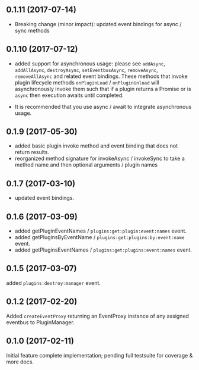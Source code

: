 ## 0.1.11 (2017-07-14)
- Breaking change (minor impact): updated event bindings for async / sync methods

## 0.1.10 (2017-07-12)
- added support for asynchronous usage: please see `addAsync`, `addAllAsync`, `destroyAsync`, 
`setEventbusAsync`, `removeAsync`, `removeAllAsync` and related event bindings. These methods 
that invoke plugin lifecycle methods `onPluginLoad` / `onPluginUnload` will asynchronously invoke
them such that if a plugin returns a Promise or is `async` then execution awaits until completed.

- It is recommended that you use async / await to integrate asynchronous usage.

## 0.1.9 (2017-05-30)
- added basic plugin invoke method and event binding that does not return results.
- reorganized method signature for invokeAsync / invokeSync to take a method name and then optional 
  arguments / plugin names  

## 0.1.7 (2017-03-10)
- updated event bindings.

## 0.1.6 (2017-03-09)
- added getPluginEventNames / `plugins:get:plugin:event:names` event.
- added getPluginsByEventName / `plugins:get:plugins:by:event:name` event.
- added getPluginsEventNames / `plugins:get:plugins:event:names` event.

## 0.1.5 (2017-03-07)
added `plugins:destroy:manager` event.

## 0.1.2 (2017-02-20)
Added `createEventProxy` returning an EventProxy instance of any assigned eventbus to PluginManager.

## 0.1.0 (2017-02-11)
Initial feature complete implementation; pending full testsuite for coverage & more docs.
